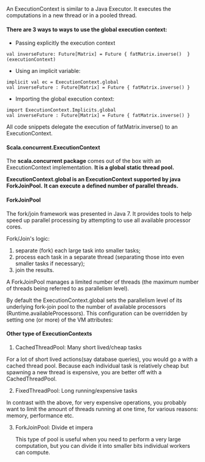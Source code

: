 An ExecutionContext is similar to a Java Executor. It executes  the computations in a new thread or  in a pooled thread.  

#### There are 3 ways to ways to use the global execution context:

* Passing explicitly the execution context 

```
val inverseFuture: Future[Matrix] = Future { fatMatrix.inverse()  }(executionContext)
``` 
* Using an implicit variable: 

```
implicit val ec = ExecutionContext.global
val inverseFuture : Future[Matrix] = Future { fatMatrix.inverse() } 
```

* Importing the global execution context: 


```
import ExecutionContext.Implicits.global
val inverseFuture : Future[Matrix] = Future { fatMatrix.inverse() } 
```

All code snippets delegate the execution of fatMatrix.inverse() to an ExecutionContext.


#### Scala.concurrent.ExecutionContext

The **scala.concurrent package** comes out of the box with an ExecutionContext implementation. **It is a global static thread pool.** 

**ExecutionContext.global is an ExecutionContext  supported  by java ForkJoinPool.** **It can execute a defined number of parallel threads.**


#### ForkJoinPool


The fork/join framework was presented in Java 7. It provides tools to help speed up parallel processing by attempting to use all available processor cores.

Fork/Join's logic: 
1) separate (fork) each large task into smaller tasks; 
2) process each task in a separate thread (separating those into even smaller tasks if necessary);
3) join the results. 

A ForkJoinPool manages a limited number of threads (the maximum number of threads being referred to as parallelism level).

By default the ExecutionContext.global sets the parallelism level of its underlying fork-join pool to the number of available processors (Runtime.availableProcessors). This configuration can be overridden by setting one (or more) of the VM attributes:

#### Other type of ExecutionContexts


1) CachedThreadPool: Many short lived/cheap tasks

For a lot of short lived actions(say database queries), you would go a with a cached thread pool.
Because each individual task is relatively cheap but spawning a new thread is expensive, you are better off with a CachedThreadPool.


2) FixedThreadPool: Long running/expensive tasks

In contrast with the above, for very expensive operations, you probably want to limit the amount of threads running at one time, 
for various reasons: memory, performance etc.

3) ForkJoinPool: Divide et impera
   
   This type of pool is useful when you need to perform a very large computation, but you can divide it into smaller bits individual workers can compute.

